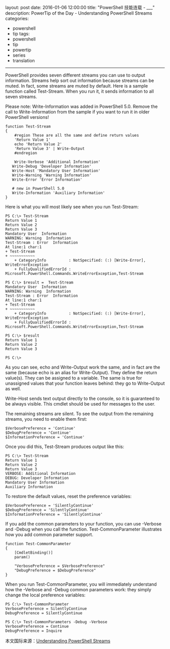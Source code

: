 layout: post
date: 2016-01-06 12:00:00
title: "PowerShell 技能连载 - ___"
description: PowerTip of the Day - Understanding PowerShell Streams
categories:
- powershell
- tip
tags:
- powershell
- tip
- powertip
- series
- translation
---
PowerShell provides seven different streams you can use to output information. Streams help sort out information because streams can be muted. In fact, some streams are muted by default. Here is a sample function called Test-Stream. When you run it, it sends information to all seven streams.

Please note: Write-Information was added in PowerShell 5.0. Remove the call to Write-Information from the sample if you want to run it in older PowerShell versions!

    function Test-Stream
    {
        #region These are all the same and define return values
        'Return Value 1'
        echo 'Return Value 2'
        'Return Value 3' | Write-Output
        #endregion
        
        Write-Verbose 'Additional Information'
       Write-Debug 'Developer Information'
       Write-Host 'Mandatory User Information'
       Write-Warning 'Warning Information'
       Write-Error 'Error Information'
    
       # new in PowerShell 5.0
       Write-Information 'Auxiliary Information' 
    }
    

Here is what you will most likely see when you run Test-Stream:

     
    PS C:\> Test-Stream
    Return Value 1
    Return Value 2
    Return Value 3
    Mandatory User  Information
    WARNING: Warning  Information
    Test-Stream : Error  Information
    At line:1 char:1
    + Test-Stream
    + ~~~~~~~~~~~
        + CategoryInfo          : NotSpecified: (:) [Write-Error],  WriteErrorException
        + FullyQualifiedErrorId : Microsoft.PowerShell.Commands.WriteErrorException,Test-Stream 
     
    PS C:\> $result =  Test-Stream
    Mandatory User  Information
    WARNING: Warning  Information
    Test-Stream : Error  Information
    At line:1 char:1
    + Test-Stream
    + ~~~~~~~~~~~
        + CategoryInfo          : NotSpecified: (:) [Write-Error],  WriteErrorException
        + FullyQualifiedErrorId :  Microsoft.PowerShell.Commands.WriteErrorException,Test-Stream 
     
    PS C:\> $result
    Return Value 1
    Return Value 2
    Return Value 3
     
    PS C:\>
     

As you can see, echo and Write-Output work the same, and in fact are the same (because echo is an alias for Write-Output). They define the return value(s). They can be assigned to a variable. The same is true for unassigned values that your function leaves behind: they go to Write-Output as well.

Write-Host sends text output directly to the console, so it is guaranteed to be always visible. This cmdlet should be used for messages to the user.

The remaining streams are silent. To see the output from the remaining streams, you need to enable them first:

    $VerbosePreference = 'Continue'
    $DebugPreference = 'Continue'
    $InformationPreference = 'Continue'
    

Once you did this, Test-Stream produces output like this:

     
    PS C:\> Test-Stream
    Return Value 1
    Return Value 2
    Return Value 3
    VERBOSE: Additional Information
    DEBUG: Developer Information
    Mandatory User Information
    Auxiliary Information 
     

To restore the default values, reset the preference variables:

    $VerbosePreference = 'SilentlyContinue'
    $DebugPreference = 'SilentlyContinue'
    $InformationPreference = 'SilentlyContinue'
    

If you add the common parameters to your function, you can use -Verbose and -Debug when you call the function. Test-CommonParameter illustrates how you add common parameter support.

    function Test-CommonParameter
    {
        [CmdletBinding()]
        param()
        
        "VerbosePreference = $VerbosePreference"
        "DebugPreference = $DebugPreference"
    }
    

When you run Test-CommonParameter, you will immediately understand how the -Verbose and -Debug common parameters work: they simply change the local preference variables:

     
    PS C:\> Test-CommonParameter
    VerbosePreference = SilentlyContinue
    DebugPreference = SilentlyContinue
    
    PS C:\> Test-CommonParameters -Debug -Verbose
    VerbosePreference = Continue
    DebugPreference = Inquire

<!--more-->
本文国际来源：[Understanding PowerShell Streams](http://powershell.com/cs/blogs/tips/archive/2016/01/06/understanding-powershell-streams.aspx)
